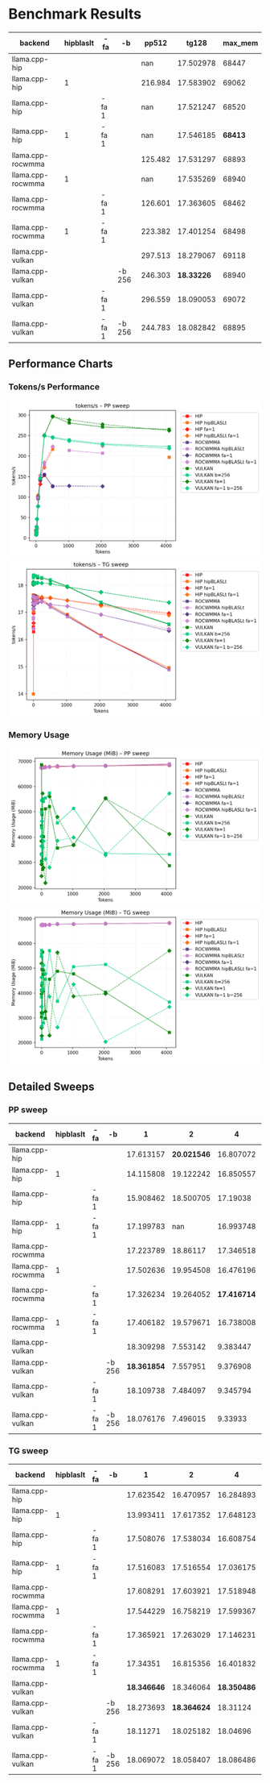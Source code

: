 # Benchmark Results
| backend           | hipblaslt   | -fa   | -b     |   pp512 | tg128        | max_mem   |
|-------------------|-------------|-------|--------|---------|--------------|-----------|
| llama.cpp-hip     |             |       |        | nan     | 17.502978    | 68447     |
| llama.cpp-hip     | 1           |       |        | 216.984 | 17.583902    | 69062     |
| llama.cpp-hip     |             | -fa 1 |        | nan     | 17.521247    | 68520     |
| llama.cpp-hip     | 1           | -fa 1 |        | nan     | 17.546185    | **68413** |
| llama.cpp-rocwmma |             |       |        | 125.482 | 17.531297    | 68893     |
| llama.cpp-rocwmma | 1           |       |        | nan     | 17.535269    | 68940     |
| llama.cpp-rocwmma |             | -fa 1 |        | 126.601 | 17.363605    | 68462     |
| llama.cpp-rocwmma | 1           | -fa 1 |        | 223.382 | 17.401254    | 68498     |
| llama.cpp-vulkan  |             |       |        | 297.513 | 18.279067    | 69118     |
| llama.cpp-vulkan  |             |       | -b 256 | 246.303 | **18.33226** | 68940     |
| llama.cpp-vulkan  |             | -fa 1 |        | 296.559 | 18.090053    | 69072     |
| llama.cpp-vulkan  |             | -fa 1 | -b 256 | 244.783 | 18.082842    | 68895     |
## Performance Charts

### Tokens/s Performance
![PP Tokens/s](pp_tokens_per_sec.png)
![TG Tokens/s](tg_tokens_per_sec.png)

### Memory Usage
![PP VRAM](pp_vram_peak_mib.png)
![TG VRAM](tg_vram_peak_mib.png)

## Detailed Sweeps

### PP sweep
| backend           | hipblaslt   | -fa   | -b     | 1             | 2             | 4             | 8                 | 16            | 32            | 64             | 128            | 256            |     512 |    1024 |    2048 |    4096 |
|-------------------|-------------|-------|--------|---------------|---------------|---------------|-------------------|---------------|---------------|----------------|----------------|----------------|---------|---------|---------|---------|
| llama.cpp-hip     |             |       |        | 17.613157     | **20.021546** | 16.807072     | 9.289656          | 13.32548      | 22.381542     | 101.232074     | 139.673457     | 152.585962     | nan     | nan     | nan     | nan     |
| llama.cpp-hip     | 1           |       |        | 14.115808     | 19.122242     | 16.850557     | 8.969521          | 12.782702     | 21.858072     | 103.449355     | 148.781757     | 178.168505     | 216.984 | nan     | nan     | 197.292 |
| llama.cpp-hip     |             | -fa 1 |        | 15.908462     | 18.500705     | 17.19038      | 8.789390000000001 | 13.497554     | 22.446856     | 95.999991      | 131.354476     | nan            | nan     | nan     | nan     | nan     |
| llama.cpp-hip     | 1           | -fa 1 |        | 17.199783     | nan           | 16.993748     | 8.919779          | 13.325765     | 22.288259     | **104.192284** | nan            | 171.876458     | nan     | nan     | nan     | nan     |
| llama.cpp-rocwmma |             |       |        | 17.223789     | 18.86117      | 17.346518     | 9.174349          | 13.391416     | 22.429674     | 95.924032      | 142.338862     | 155.025653     | 125.482 | nan     | nan     | nan     |
| llama.cpp-rocwmma | 1           |       |        | 17.502636     | 19.954508     | 16.476196     | 8.659589          | 13.012302     | 21.577813     | 98.529755      | 146.227772     | 177.659228     | nan     | 213.711 | 206.936 | nan     |
| llama.cpp-rocwmma |             | -fa 1 |        | 17.326234     | 19.264052     | **17.416714** | 8.841062          | 13.115019     | 22.45665      | 100.578923     | 141.21424      | 153.978274     | 126.601 | 126.891 | 126.008 | nan     |
| llama.cpp-rocwmma | 1           | -fa 1 |        | 17.406182     | 19.579671     | 16.738008     | 8.847246          | 13.145979     | 22.68518      | 97.980407      | **153.123679** | 184.585602     | 223.382 | nan     | 224.367 | nan     |
| llama.cpp-vulkan  |             |       |        | 18.309298     | 7.553142      | 9.383447      | 12.134513         | 27.076195     | 45.782142     | 77.128029      | 145.549917     | **251.174777** | 297.513 | 280.983 | 271.265 | 265.487 |
| llama.cpp-vulkan  |             |       | -b 256 | **18.361854** | 7.557951      | 9.376908      | **12.137574**     | **27.328392** | 45.626821     | 77.3419        | 145.638585     | 251.082478     | 246.303 | 239.553 | 229.981 | 223.001 |
| llama.cpp-vulkan  |             | -fa 1 |        | 18.109738     | 7.484097      | 9.345794      | 12.124001         | 27.013097     | **46.046144** | 77.18043       | 145.592062     | 250.356375     | 296.559 | 288.853 | 277.765 | 262.337 |
| llama.cpp-vulkan  |             | -fa 1 | -b 256 | 18.076176     | 7.496015      | 9.33933       | 12.130019         | 26.979742     | 45.944804     | 77.373488      | 145.442259     | 249.045886     | 244.783 | 236.862 | 227.951 | 218.51  |
### TG sweep
| backend           | hipblaslt   | -fa   | -b     | 1             | 2             | 4             | 8             | 16            | 32            | 64            | 128          | 256           | 512           | 1024          | 2048               | 4096               |
|-------------------|-------------|-------|--------|---------------|---------------|---------------|---------------|---------------|---------------|---------------|--------------|---------------|---------------|---------------|--------------------|--------------------|
| llama.cpp-hip     |             |       |        | 17.623542     | 16.470957     | 16.284893     | 17.514347     | 17.497765     | 17.617739     | 17.610996     | 17.502978    | 17.480928     | 17.258174     | 16.91499      | 16.156006          | 14.893979          |
| llama.cpp-hip     | 1           |       |        | 13.993411     | 17.617352     | 17.648123     | 17.485302     | 17.449176     | 17.59583      | 17.614285     | 17.583902    | 17.479028     | 17.266778     | 16.910955     | 16.137714          | 14.95697           |
| llama.cpp-hip     |             | -fa 1 |        | 17.508076     | 17.538034     | 16.608754     | 16.964596     | 17.377397     | 17.517985     | 17.435299     | 17.521247    | 17.516363     | 17.525458     | 17.444317     | 17.282213          | 16.961011          |
| llama.cpp-hip     | 1           | -fa 1 |        | 17.516083     | 17.516554     | 17.036175     | 17.370329     | 17.535709     | 17.434828     | 17.455885     | 17.546185    | 17.565386     | 17.543081     | 17.443601     | 17.238474          | 16.895334          |
| llama.cpp-rocwmma |             |       |        | 17.608291     | 17.603921     | 17.518948     | 17.503655     | 17.601194     | 17.617504     | 17.59885      | 17.531297    | 17.421962     | 17.214729     | 16.865958     | 16.124390000000002 | 14.890495          |
| llama.cpp-rocwmma | 1           |       |        | 17.544229     | 16.758219     | 17.599367     | 17.310126     | 17.394154     | 17.504389     | 17.560415     | 17.535269    | 17.431177     | 17.185598     | 16.838397     | 16.121811          | 14.877642999999999 |
| llama.cpp-rocwmma |             | -fa 1 |        | 17.365921     | 17.263029     | 17.146231     | 17.12232      | 17.248564     | 17.292205     | 17.333711     | 17.363605    | 17.383859     | 17.290094     | 17.227952     | 16.91446           | 16.320462          |
| llama.cpp-rocwmma | 1           | -fa 1 |        | 17.34351      | 16.815356     | 16.401832     | 17.130589     | 17.294251     | 17.314662     | 17.333639     | 17.401254    | 17.385678     | 17.279519     | 17.22869      | 16.906589          | 16.389041          |
| llama.cpp-vulkan  |             |       |        | **18.346646** | 18.346064     | **18.350486** | 18.320694     | 18.357766     | 18.349399     | 18.339627     | 18.279067    | 18.263076     | 18.183831     | 17.95251      | 17.359878          | 16.560885          |
| llama.cpp-vulkan  |             |       | -b 256 | 18.273693     | **18.364624** | 18.31124      | **18.328199** | **18.378484** | **18.358601** | **18.349982** | **18.33226** | **18.281116** | **18.207103** | **17.967609** | 17.37867           | 16.577174          |
| llama.cpp-vulkan  |             | -fa 1 |        | 18.11271      | 18.025182     | 18.04696      | 18.065966     | 18.05267      | 18.080808     | 18.072169     | 18.090053    | 18.08076      | 18.055742     | 17.934805     | 17.744609          | 17.35883           |
| llama.cpp-vulkan  |             | -fa 1 | -b 256 | 18.069072     | 18.058407     | 18.086486     | 18.058459     | 18.05906      | 18.077846     | 18.081608     | 18.082842    | 18.078751     | 18.071466     | 17.947376     | **17.749295**      | **17.366281**      |